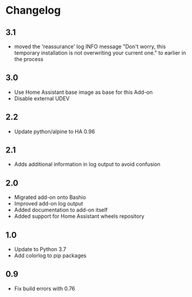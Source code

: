 # Changelog

## 3.1
- moved the 'reassurance' log INFO message "Don't worry, this temporary installation is not overwriting your current one." to earlier in the process

## 3.0

- Use Home Assistant base image as base for this Add-on
- Disable external UDEV

## 2.2

- Update python/alpine to HA 0.96

## 2.1

- Adds additional information in log output to avoid confusion

## 2.0

- Migrated add-on onto Bashio
- Improved add-on log output
- Added documentation to add-on itself
- Added support for Home Assistant wheels repository

## 1.0

- Update to Python 3.7
- Add colorlog to pip packages

## 0.9

- Fix build errors with 0.76
